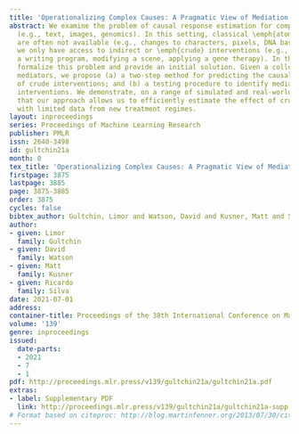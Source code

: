 ```yaml
---
title: 'Operationalizing Complex Causes: A Pragmatic View of Mediation'
abstract: We examine the problem of causal response estimation for complex objects
  (e.g., text, images, genomics). In this setting, classical \emph{atomic} interventions
  are often not available (e.g., changes to characters, pixels, DNA base-pairs). Instead,
  we only have access to indirect or \emph{crude} interventions (e.g., enrolling in
  a writing program, modifying a scene, applying a gene therapy). In this work, we
  formalize this problem and provide an initial solution. Given a collection of candidate
  mediators, we propose (a) a two-step method for predicting the causal responses
  of crude interventions; and (b) a testing procedure to identify mediators of crude
  interventions. We demonstrate, on a range of simulated and real-world-inspired examples,
  that our approach allows us to efficiently estimate the effect of crude interventions
  with limited data from new treatment regimes.
layout: inproceedings
series: Proceedings of Machine Learning Research
publisher: PMLR
issn: 2640-3498
id: gultchin21a
month: 0
tex_title: 'Operationalizing Complex Causes: A Pragmatic View of Mediation'
firstpage: 3875
lastpage: 3885
page: 3875-3885
order: 3875
cycles: false
bibtex_author: Gultchin, Limor and Watson, David and Kusner, Matt and Silva, Ricardo
author:
- given: Limor
  family: Gultchin
- given: David
  family: Watson
- given: Matt
  family: Kusner
- given: Ricardo
  family: Silva
date: 2021-07-01
address:
container-title: Proceedings of the 38th International Conference on Machine Learning
volume: '139'
genre: inproceedings
issued:
  date-parts:
  - 2021
  - 7
  - 1
pdf: http://proceedings.mlr.press/v139/gultchin21a/gultchin21a.pdf
extras:
- label: Supplementary PDF
  link: http://proceedings.mlr.press/v139/gultchin21a/gultchin21a-supp.pdf
# Format based on citeproc: http://blog.martinfenner.org/2013/07/30/citeproc-yaml-for-bibliographies/
---
```

